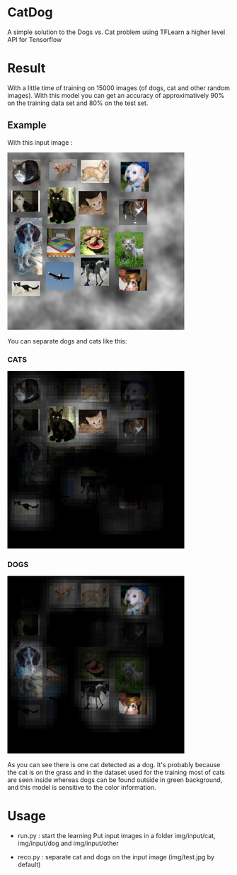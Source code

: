 # CatDog

A simple solution to the Dogs vs. Cat problem using TFLearn a higher level API for Tensorflow

# Result

With a little time of training on 15000 images (of dogs, cat and other random images). With this model you can get an accuracy of approximatively 90% on the training data set and 80% on the test set.

## Example

With this input image :

![Original test image](img/test.jpg)

You can separate dogs and cats like this:

### CATS

![Only cats](img/output_cat.jpg)

### DOGS

![Only dogs](img/output_dog.jpg)

As you can see there is one cat detected as a dog. It's probably because the cat is on the grass and in the dataset used for the training most of cats are seen inside whereas dogs can be found outside in green background, and this model is sensitive to the color information.

# Usage

* run.py : start the learning
Put input images in a folder img/input/cat, img/input/dog and img/input/other
 
 * reco.py : separate cat and dogs on the input image (img/test.jpg by default)
